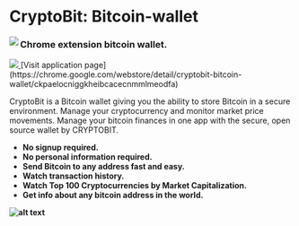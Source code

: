 # CryptoBit: Bitcoin-wallet

<img align="left" src="https://github.com/edmlbox/CryptoBit-Bitcoin-wallet/blob/master/readmeIMG/home.jpg">

<h3>Chrome extension bitcoin wallet.</h3>

<a href='https://chrome.google.com/webstore/detail/cryptobit-bitcoin-wallet/ckpaelocniggkheibcacecnmmlmeodfa'  target="_blank">
 <img src='https://github.com/edmlbox/CryptoBit-Bitcoin-wallet/blob/master/readmeIMG/chrome-web-store.png'/>
</a>
[Visit application page](https://chrome.google.com/webstore/detail/cryptobit-bitcoin-wallet/ckpaelocniggkheibcacecnmmlmeodfa)

<p>CryptoBit is a Bitcoin wallet giving you the ability to store Bitcoin in a secure environment. 
Manage your cryptocurrency and monitor market price movements. 
Manage your bitcoin finances in one app with the secure, open source wallet by CRYPTOBIT.  </p>

<ul>
  <li><strong>No signup required.<strong></li>
  <li><strong>No personal information required.</strong> </li>
    <li>Send Bitcoin to any address fast and easy.</li>
  <li>Watch transaction history.</li>
      <li>Watch Top 100 Cryptocurrencies by Market Capitalization.</li>
  <li>Get info about any bitcoin address in the world.</li>
</ul>
  

  ![alt text](https://github.com/edmlbox/CryptoBit-Bitcoin-wallet/blob/master/readmeIMG/Untitled-4.jpg "Logo Title Text 1")


